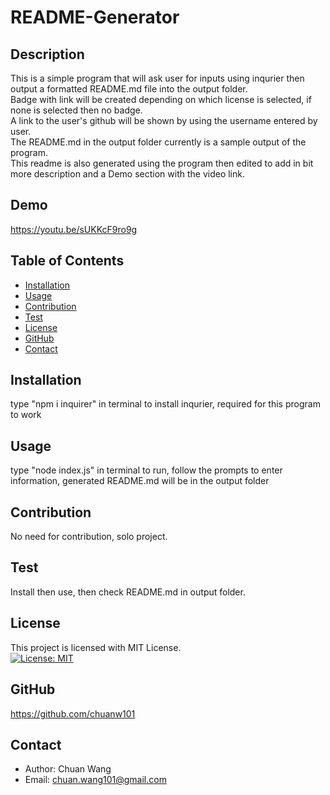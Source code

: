# README-Generator

## Description
This is a simple program that will ask user for inputs using inqurier then output a formatted README.md file into the output folder.<br>
Badge with link will be created depending on which license is selected, if none is selected then no badge.<br>
A link to the user's github will be shown by using the username entered by user.<br>
The README.md in the output folder currently is a sample output of the program.<br>
This readme is also generated using the program then edited to add in bit more description and a Demo section with the video link.

## Demo
https://youtu.be/sUKKcF9ro9g

## Table of Contents
- [Installation](#installation)
- [Usage](#usage)
- [Contribution](#contribution)
- [Test](#test)
- [License](#license)
- [GitHub](#github)
- [Contact](#contact)

## Installation
type "npm i inquirer" in terminal to install inqurier, required for this program to work

## Usage
type "node index.js" in terminal to run, follow the prompts to enter information, generated README.md will be in the output folder

## Contribution
No need for contribution, solo project.

## Test
Install then use, then check README.md in output folder.

## License
This project is licensed with MIT License.<br>
[![License: MIT](https://img.shields.io/badge/License-MIT-yellow.svg)](https://opensource.org/licenses/MIT)

## GitHub
https://github.com/chuanw101

## Contact
- Author: Chuan Wang
- Email: chuan.wang101@gmail.com
